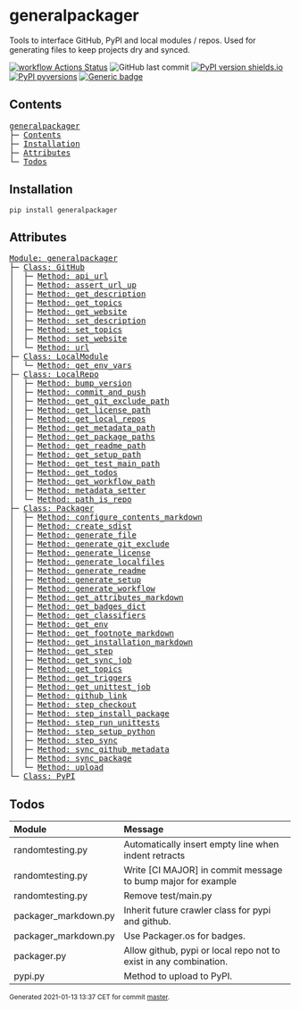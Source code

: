 # generalpackager
Tools to interface GitHub, PyPI and local modules / repos. Used for generating files to keep projects dry and synced.

[![workflow Actions Status](https://github.com/ManderaGeneral/generalpackager/workflows/workflow/badge.svg)](https://github.com/ManderaGeneral/generalpackager/actions)
![GitHub last commit](https://img.shields.io/github/last-commit/ManderaGeneral/generalpackager)
[![PyPI version shields.io](https://img.shields.io/pypi/v/generalpackager.svg)](https://pypi.org/project/generalpackager/)
[![PyPI pyversions](https://img.shields.io/pypi/pyversions/generalpackager.svg)](https://pypi.python.org/pypi/generalpackager/)
[![Generic badge](https://img.shields.io/badge/platforms-Windows%20%7C%20Ubuntu%20%7C%20MacOS-blue.svg)](https://shields.io/)

## Contents
<pre>
<a href='#generalpackager'>generalpackager</a>
├─ <a href='#Contents'>Contents</a>
├─ <a href='#Installation'>Installation</a>
├─ <a href='#Attributes'>Attributes</a>
└─ <a href='#Todos'>Todos</a>
</pre>

## Installation
```
pip install generalpackager
```

## Attributes
<pre>
<a href='https://github.com/ManderaGeneral/generalpackager/blob/master/generalpackager/__init__.py#L1'>Module: generalpackager</a>
├─ <a href='https://github.com/ManderaGeneral/generalpackager/blob/master/generalpackager/api/github.py#L7'>Class: GitHub</a>
│  ├─ <a href='https://github.com/ManderaGeneral/generalpackager/blob/master/generalpackager/api/github.py#L25'>Method: api_url</a>
│  ├─ <a href='https://github.com/ManderaGeneral/generalpackager/blob/master/generalpackager/api/github.py#L15'>Method: assert_url_up</a>
│  ├─ <a href='https://github.com/ManderaGeneral/generalpackager/blob/master/generalpackager/api/github.py#L53'>Method: get_description</a>
│  ├─ <a href='https://github.com/ManderaGeneral/generalpackager/blob/master/generalpackager/api/github.py#L40'>Method: get_topics</a>
│  ├─ <a href='https://github.com/ManderaGeneral/generalpackager/blob/master/generalpackager/api/github.py#L29'>Method: get_website</a>
│  ├─ <a href='https://github.com/ManderaGeneral/generalpackager/blob/master/generalpackager/api/github.py#L59'>Method: set_description</a>
│  ├─ <a href='https://github.com/ManderaGeneral/generalpackager/blob/master/generalpackager/api/github.py#L46'>Method: set_topics</a>
│  ├─ <a href='https://github.com/ManderaGeneral/generalpackager/blob/master/generalpackager/api/github.py#L35'>Method: set_website</a>
│  └─ <a href='https://github.com/ManderaGeneral/generalpackager/blob/master/generalpackager/api/github.py#L21'>Method: url</a>
├─ <a href='https://github.com/ManderaGeneral/generalpackager/blob/master/generalpackager/api/local_module.py#L5'>Class: LocalModule</a>
│  └─ <a href='https://github.com/ManderaGeneral/generalpackager/blob/master/generalpackager/api/local_module.py#L20'>Method: get_env_vars</a>
├─ <a href='https://github.com/ManderaGeneral/generalpackager/blob/master/generalpackager/api/local_repo.py#L10'>Class: LocalRepo</a>
│  ├─ <a href='https://github.com/ManderaGeneral/generalpackager/blob/master/generalpackager/api/local_repo.py#L138'>Method: bump_version</a>
│  ├─ <a href='https://github.com/ManderaGeneral/generalpackager/blob/master/generalpackager/api/local_repo.py#L115'>Method: commit_and_push</a>
│  ├─ <a href='https://github.com/ManderaGeneral/generalpackager/blob/master/generalpackager/api/local_repo.py#L55'>Method: get_git_exclude_path</a>
│  ├─ <a href='https://github.com/ManderaGeneral/generalpackager/blob/master/generalpackager/api/local_repo.py#L63'>Method: get_license_path</a>
│  ├─ <a href='https://github.com/ManderaGeneral/generalpackager/blob/master/generalpackager/api/local_repo.py#L79'>Method: get_local_repos</a>
│  ├─ <a href='https://github.com/ManderaGeneral/generalpackager/blob/master/generalpackager/api/local_repo.py#L51'>Method: get_metadata_path</a>
│  ├─ <a href='https://github.com/ManderaGeneral/generalpackager/blob/master/generalpackager/api/local_repo.py#L75'>Method: get_package_paths</a>
│  ├─ <a href='https://github.com/ManderaGeneral/generalpackager/blob/master/generalpackager/api/local_repo.py#L47'>Method: get_readme_path</a>
│  ├─ <a href='https://github.com/ManderaGeneral/generalpackager/blob/master/generalpackager/api/local_repo.py#L59'>Method: get_setup_path</a>
│  ├─ <a href='https://github.com/ManderaGeneral/generalpackager/blob/master/generalpackager/api/local_repo.py#L71'>Method: get_test_main_path</a>
│  ├─ <a href='https://github.com/ManderaGeneral/generalpackager/blob/master/generalpackager/api/local_repo.py#L95'>Method: get_todos</a>
│  ├─ <a href='https://github.com/ManderaGeneral/generalpackager/blob/master/generalpackager/api/local_repo.py#L67'>Method: get_workflow_path</a>
│  ├─ <a href='https://github.com/ManderaGeneral/generalpackager/blob/master/generalpackager/api/local_repo.py#L38'>Method: metadata_setter</a>
│  └─ <a href='https://github.com/ManderaGeneral/generalpackager/blob/master/generalpackager/api/local_repo.py#L84'>Method: path_is_repo</a>
├─ <a href='https://github.com/ManderaGeneral/generalpackager/blob/master/generalpackager/packager.py#L18'>Class: Packager</a>
│  ├─ <a href='https://github.com/ManderaGeneral/generalpackager/blob/master/generalpackager/packager_markdown.py#L39'>Method: configure_contents_markdown</a>
│  ├─ <a href='https://github.com/ManderaGeneral/generalpackager/blob/master/generalpackager/packager_pypi.py#L6'>Method: create_sdist</a>
│  ├─ <a href='https://github.com/ManderaGeneral/generalpackager/blob/master/generalpackager/packager_files.py#L8'>Method: generate_file</a>
│  ├─ <a href='https://github.com/ManderaGeneral/generalpackager/blob/master/generalpackager/packager_files.py#L57'>Method: generate_git_exclude</a>
│  ├─ <a href='https://github.com/ManderaGeneral/generalpackager/blob/master/generalpackager/packager_files.py#L63'>Method: generate_license</a>
│  ├─ <a href='https://github.com/ManderaGeneral/generalpackager/blob/master/generalpackager/packager.py#L51'>Method: generate_localfiles</a>
│  ├─ <a href='https://github.com/ManderaGeneral/generalpackager/blob/master/generalpackager/packager_markdown.py#L83'>Method: generate_readme</a>
│  ├─ <a href='https://github.com/ManderaGeneral/generalpackager/blob/master/generalpackager/packager_files.py#L16'>Method: generate_setup</a>
│  ├─ <a href='https://github.com/ManderaGeneral/generalpackager/blob/master/generalpackager/packager_files.py#L75'>Method: generate_workflow</a>
│  ├─ <a href='https://github.com/ManderaGeneral/generalpackager/blob/master/generalpackager/packager_markdown.py#L68'>Method: get_attributes_markdown</a>
│  ├─ <a href='https://github.com/ManderaGeneral/generalpackager/blob/master/generalpackager/packager_markdown.py#L9'>Method: get_badges_dict</a>
│  ├─ <a href='https://github.com/ManderaGeneral/generalpackager/blob/master/generalpackager/packager_metadata.py#L26'>Method: get_classifiers</a>
│  ├─ <a href='https://github.com/ManderaGeneral/generalpackager/blob/master/generalpackager/packager_workflow.py#L61'>Method: get_env</a>
│  ├─ <a href='https://github.com/ManderaGeneral/generalpackager/blob/master/generalpackager/packager_markdown.py#L75'>Method: get_footnote_markdown</a>
│  ├─ <a href='https://github.com/ManderaGeneral/generalpackager/blob/master/generalpackager/packager_markdown.py#L22'>Method: get_installation_markdown</a>
│  ├─ <a href='https://github.com/ManderaGeneral/generalpackager/blob/master/generalpackager/packager_workflow.py#L35'>Method: get_step</a>
│  ├─ <a href='https://github.com/ManderaGeneral/generalpackager/blob/master/generalpackager/packager_workflow.py#L81'>Method: get_sync_job</a>
│  ├─ <a href='https://github.com/ManderaGeneral/generalpackager/blob/master/generalpackager/packager_metadata.py#L16'>Method: get_topics</a>
│  ├─ <a href='https://github.com/ManderaGeneral/generalpackager/blob/master/generalpackager/packager_workflow.py#L27'>Method: get_triggers</a>
│  ├─ <a href='https://github.com/ManderaGeneral/generalpackager/blob/master/generalpackager/packager_workflow.py#L95'>Method: get_unittest_job</a>
│  ├─ <a href='https://github.com/ManderaGeneral/generalpackager/blob/master/generalpackager/packager_markdown.py#L60'>Method: github_link</a>
│  ├─ <a href='https://github.com/ManderaGeneral/generalpackager/blob/master/generalpackager/packager_workflow.py#L42'>Method: step_checkout</a>
│  ├─ <a href='https://github.com/ManderaGeneral/generalpackager/blob/master/generalpackager/packager_workflow.py#L53'>Method: step_install_package</a>
│  ├─ <a href='https://github.com/ManderaGeneral/generalpackager/blob/master/generalpackager/packager_workflow.py#L69'>Method: step_run_unittests</a>
│  ├─ <a href='https://github.com/ManderaGeneral/generalpackager/blob/master/generalpackager/packager_workflow.py#L46'>Method: step_setup_python</a>
│  ├─ <a href='https://github.com/ManderaGeneral/generalpackager/blob/master/generalpackager/packager_workflow.py#L74'>Method: step_sync</a>
│  ├─ <a href='https://github.com/ManderaGeneral/generalpackager/blob/master/generalpackager/packager_github.py#L5'>Method: sync_github_metadata</a>
│  ├─ <a href='https://github.com/ManderaGeneral/generalpackager/blob/master/generalpackager/packager.py#L59'>Method: sync_package</a>
│  └─ <a href='https://github.com/ManderaGeneral/generalpackager/blob/master/generalpackager/packager_pypi.py#L14'>Method: upload</a>
└─ <a href='https://github.com/ManderaGeneral/generalpackager/blob/master/generalpackager/api/pypi.py#L3'>Class: PyPI</a>
</pre>

## Todos
| Module               | Message                                                           |
|:---------------------|:------------------------------------------------------------------|
| randomtesting.py     | Automatically insert empty line when indent retracts              |
| randomtesting.py     | Write [CI MAJOR] in commit message to bump major for example      |
| randomtesting.py     | Remove test/main.py                                               |
| packager_markdown.py | Inherit future crawler class for pypi and github.                 |
| packager_markdown.py | Use Packager.os for badges.                                       |
| packager.py          | Allow github, pypi or local repo not to exist in any combination. |
| pypi.py              | Method to upload to PyPI.                                         |

<sup>
Generated 2021-01-13 13:37 CET for commit <a href='https://github.com/ManderaGeneral/generalpackager/commit/master'>master</a>.
</sup>